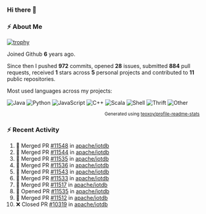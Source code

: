 ### Hi there 👋

### :zap: About Me

[![trophy](https://github-profile-trophy.vercel.app/?username=HTHou&theme=onedark)](https://github.com/ryo-ma/github-profile-trophy)
   
Joined Github **6** years ago.

Since then I pushed **972** commits, opened **28** issues, submitted **884** pull requests, received **1** stars across **5** personal projects and contributed to **11** public repositories.

Most used languages across my projects:

![Java](https://img.shields.io/static/v1?style=flat-square&label=%E2%A0%80&color=555&labelColor=%23b07219&message=Java%EF%B8%B195.4%25)
![Python](https://img.shields.io/static/v1?style=flat-square&label=%E2%A0%80&color=555&labelColor=%233572A5&message=Python%EF%B8%B11.2%25)
![JavaScript](https://img.shields.io/static/v1?style=flat-square&label=%E2%A0%80&color=555&labelColor=%23f1e05a&message=JavaScript%EF%B8%B10.7%25)
![C++](https://img.shields.io/static/v1?style=flat-square&label=%E2%A0%80&color=555&labelColor=%23f34b7d&message=C%2B%2B%EF%B8%B10.5%25)
![Scala](https://img.shields.io/static/v1?style=flat-square&label=%E2%A0%80&color=555&labelColor=%23c22d40&message=Scala%EF%B8%B10.4%25)
![Shell](https://img.shields.io/static/v1?style=flat-square&label=%E2%A0%80&color=555&labelColor=%2389e051&message=Shell%EF%B8%B10.3%25)
![Thrift](https://img.shields.io/static/v1?style=flat-square&label=%E2%A0%80&color=555&labelColor=%23D12127&message=Thrift%EF%B8%B10.3%25)
![Other](https://img.shields.io/static/v1?style=flat-square&label=%E2%A0%80&color=555&labelColor=%23ededed&message=Other%EF%B8%B10.8%25)

<p align="right"><sub>Generated using <a href="https://github.com/marketplace/actions/profile-readme-stats">teoxoy/profile-readme-stats</a></sub></p>


<!--![](https://github.com/HTHou/HTHou/blob/output/github-contribution-grid-snake.svg)-->

<!--![Haonan Hou's github stats](https://github-readme-stats.vercel.app/api?username=HTHou&count_private=true&show_icons=true&theme=onedark)-->

<!--![Haonan Hou's wakatime stats](https://github-readme-stats.vercel.app/api/wakatime?username=HTHou&layout=compact&theme=onedark)-->

<!--![Top Langs](https://github-readme-stats.vercel.app/api/top-langs/?username=HTHou&theme=onedark&layout=compact)-->

### :zap: Recent Activity
<!--START_SECTION:activity-->
1. 🎉 Merged PR [#11548](https://github.com/apache/iotdb/pull/11548) in [apache/iotdb](https://github.com/apache/iotdb)
2. 🎉 Merged PR [#11544](https://github.com/apache/iotdb/pull/11544) in [apache/iotdb](https://github.com/apache/iotdb)
3. 🎉 Merged PR [#11535](https://github.com/apache/iotdb/pull/11535) in [apache/iotdb](https://github.com/apache/iotdb)
4. 🎉 Merged PR [#11536](https://github.com/apache/iotdb/pull/11536) in [apache/iotdb](https://github.com/apache/iotdb)
5. 🎉 Merged PR [#11543](https://github.com/apache/iotdb/pull/11543) in [apache/iotdb](https://github.com/apache/iotdb)
6. 🎉 Merged PR [#11533](https://github.com/apache/iotdb/pull/11533) in [apache/iotdb](https://github.com/apache/iotdb)
7. 🎉 Merged PR [#11517](https://github.com/apache/iotdb/pull/11517) in [apache/iotdb](https://github.com/apache/iotdb)
8. 💪 Opened PR [#11535](https://github.com/apache/iotdb/pull/11535) in [apache/iotdb](https://github.com/apache/iotdb)
9. 🎉 Merged PR [#11512](https://github.com/apache/iotdb/pull/11512) in [apache/iotdb](https://github.com/apache/iotdb)
10. ❌ Closed PR [#10319](https://github.com/apache/iotdb/pull/10319) in [apache/iotdb](https://github.com/apache/iotdb)
<!--END_SECTION:activity-->

<!--
**HTHou/HTHou** is a ✨ _special_ ✨ repository because its `README.md` (this file) appears on your GitHub profile.

Here are some ideas to get you started:

- 🔭 I’m currently working on ...
- 🌱 I’m currently learning ...
- 👯 I’m looking to collaborate on ...
- 🤔 I’m looking for help with ...
- 💬 Ask me about ...
- 📫 How to reach me: ...
- 😄 Pronouns: ...
- ⚡ Fun fact: ...
-->

